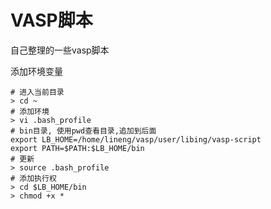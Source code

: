 # VASP脚本

自己整理的一些vasp脚本

添加环境变量

```
# 进入当前目录
> cd ~
# 添加环境
> vi .bash_profile
# bin目录, 使用pwd查看目录,追加到后面
export LB_HOME=/home/lineng/vasp/user/libing/vasp-script
export PATH=$PATH:$LB_HOME/bin
# 更新
> source .bash_profile
# 添加执行权
> cd $LB_HOME/bin
> chmod +x *
```
